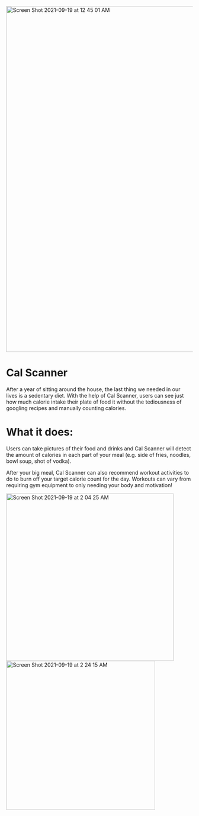 <img width="934" alt="Screen Shot 2021-09-19 at 12 45 01 AM" src="https://user-images.githubusercontent.com/69412310/133932952-3388a401-6ebb-4dcb-89d8-18dc9e218a13.png">

# Cal Scanner
After a year of sitting around the house, the last thing we needed in our lives is a sedentary diet. With the help of Cal Scanner, users can see just how much calorie intake their plate of food it without the tediousness of googling recipes and manually counting calories.

# What it does:
Users can take pictures of their food and drinks and Cal Scanner will detect the amount of calories in each part of your meal (e.g. side of fries, noodles, bowl soup, shot of vodka).

After your big meal, Cal Scanner can also recommend workout activities to do to burn off your target calorie count for the day. Workouts can vary from requiring gym equipment to only needing your body and motivation!

<img width="452" alt="Screen Shot 2021-09-19 at 2 04 25 AM" src="https://user-images.githubusercontent.com/69412310/133932967-9f111028-f4d2-4efa-b244-958e1689cc21.png">

<img width="402" alt="Screen Shot 2021-09-19 at 2 24 15 AM" src="https://user-images.githubusercontent.com/69412310/133932971-a69f1906-03eb-45be-b84d-2cdb9a2c8260.png">


